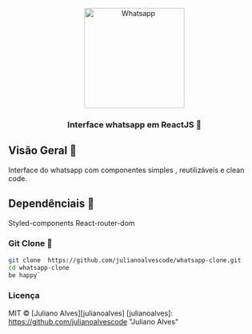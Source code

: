 <p align="center">
  <img src="https://julianoalvess.com.br/api/logo-wpp.svg" height="200"  alt="Whatsapp" />
</p>

<h3 align="center">
  Interface whatsapp em ReactJS 👻
</h3>

## Visão Geral 👀
Interface  do whatsapp com componentes simples , reutilizáveis e clean code.

## Dependênciais 🚀

Styled-components
React-router-dom

### Git Clone  🖖
```bash
git clone  https://github.com/julianoalvescode/whatsapp-clone.git
cd whatsapp-clone
be happy`
```

### Licença 
MIT © [Juliano Alves][julianoalves]
[julianoalves]: https://github.com/julianoalvescode "Juliano Alves"